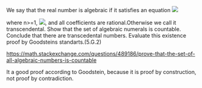 We say that the real number is algebraic if it satisfies an equation <img src="http://latex.codecogs.com/gif.latex?a_{n}x^{n}+a_{n-1}+...+a_{1}x+a_{0}=0" border="0"/>

where n>=1, <img src="http://latex.codecogs.com/gif.latex?a_{n}\neq{0}" border="0"/>, and all coefficients are rational.Otherwise
we call it transcendental. Show that the set of algebraic numerals is countable. Conclude that there are transcedental numbers. 
Evaluate this existence proof by Goodsteins standarts.(5.G.2)

https://math.stackexchange.com/questions/489186/prove-that-the-set-of-all-algebraic-numbers-is-countable

It a good proof according to Goodstein, because it is proof by construction, not proof by contradiction.
